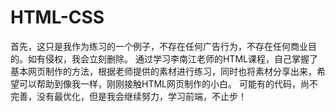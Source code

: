 # HTML-CSS
首先，这只是我作为练习的一个例子，不存在任何广告行为，不存在任何商业目的。如有侵权，我会立刻删除。
通过学习李南江老师的HTML课程，自己掌握了基本网页制作的方法，根据老师提供的素材进行练习，同时也将素材分享出来，希望可以帮助到像我一样，刚刚接触HTML网页制作的小白。
可能有的代码，尚不完善，没有最优化，但是我会继续努力，学习前端，不止步！
